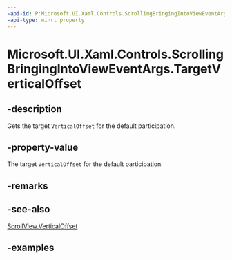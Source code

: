 ```yaml
---
-api-id: P:Microsoft.UI.Xaml.Controls.ScrollingBringingIntoViewEventArgs.TargetVerticalOffset
-api-type: winrt property
---
```


# Microsoft.UI.Xaml.Controls.ScrollingBringingIntoViewEventArgs.TargetVerticalOffset

<!--
public double TargetVerticalOffset { get; }
-->

## -description

Gets the target `VerticalOffset` for the default participation.

## -property-value

The target `VerticalOffset` for the default participation.

## -remarks

## -see-also

[ScrollView.VerticalOffset](scrollview_verticaloffset.md)

## -examples


